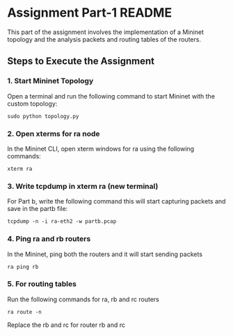 # Assignment Part-1 README

This part of the assignment involves the implementation of a Mininet topology and the analysis packets and routing tables of the routers.

## Steps to Execute the Assignment

### 1. Start Mininet Topology

Open a terminal and run the following command to start Mininet with the custom topology:

```
sudo python topology.py 

```

### 2. Open xterms for ra node

In the Mininet CLI, open xterm windows for ra  using the following commands:

```
xterm ra
```

### 3. Write tcpdump in xterm ra (new terminal)

For Part b, write the following command this will start capturing packets and save in the partb file:

```
tcpdump -n -i ra-eth2 -w partb.pcap
```

### 4. Ping ra and rb routers

In the Mininet, ping both the routers and it will start sending packets

```
ra ping rb
```

### 5. For routing tables 

Run the following commands for ra, rb and rc routers

```
ra route -n
```

Replace the rb and rc for router rb and rc

